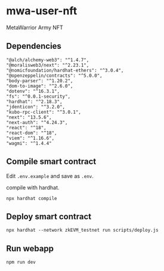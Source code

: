 # mwa-user-nft

MetaWarrior Army NFT 

## Dependencies

```
"@alch/alchemy-web3": "^1.4.7",
"@moralisweb3/next": "^2.23.1",
"@nomicfoundation/hardhat-ethers": "^3.0.4",
"@openzeppelin/contracts": "^5.0.0",
"body-parser": "^1.20.2",
"dom-to-image": "^2.6.0",
"dotenv": "^16.3.1",
"fs": "^0.0.1-security",
"hardhat": "^2.18.3",
"jdenticon": "^3.2.0",
"kubo-rpc-client": "^3.0.1",
"next": "13.5.6",
"next-auth": "^4.24.3",
"react": "^18",
"react-dom": "^18",
"viem": "^1.16.6",
"wagmi": "^1.4.4"
```

## Compile smart contract
Edit `.env.example` and save as `.env`.

compile with hardhat.

`npx hardhat compile`

## Deploy smart contract

`npx hardhat --network zkEVM_testnet run scripts/deploy.js`

## Run webapp

`npm run dev`